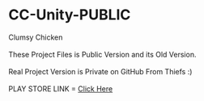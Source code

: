 # CC-Unity-PUBLIC
Clumsy Chicken</br>
</br>
These Project Files is Public Version and its Old Version. </br>
</br>
Real Project Version is Private on GitHub From Thiefs  :) </br>
</br>
PLAY STORE LINK = <a href="https://play.google.com/store/apps/details?id=com.hk7020.clumsychicken">Click Here</a>

